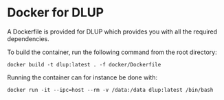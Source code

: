 # Docker for DLUP
A Dockerfile is provided for DLUP which provides you with all the required dependencies.

To build the container, run the following command from the root directory:
```
docker build -t dlup:latest . -f docker/Dockerfile
```

Running the container can for instance be done with:
```
docker run -it --ipc=host --rm -v /data:/data dlup:latest /bin/bash
```
